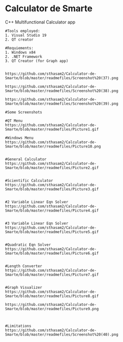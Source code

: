 # Calculator de Smarte
 C++ Multifunctional Calculator app
 
	
	 
	#Tools employed:
	1. Visual Studio 19
	2. QT creator 

	#Requiements:
	1. Windows x84
	2. .NET Framework
	3. QT Creator (for Graph app)


	https://github.com/sthasam2/Calculator-de-Smarte/blob/master/readmefiles/Screenshot%20(37).png

	https://github.com/sthasam2/Calculator-de-Smarte/blob/master/readmefiles/Screenshot%20(38).png

	https://github.com/sthasam2/Calculator-de-Smarte/blob/master/readmefiles/Screenshot%20(39).png

	#Some Screenshots

	#QT Menu
	https://github.com/sthasam2/Calculator-de-Smarte/blob/master/readmefiles/Picture1.gif

	#Windows Menu
	https://github.com/sthasam2/Calculator-de-Smarte/blob/master/readmefiles/Picture10.png


	#General Calculator
	https://github.com/sthasam2/Calculator-de-Smarte/blob/master/readmefiles/Picture2.gif


	#Scientific Calculator
	https://github.com/sthasam2/Calculator-de-Smarte/blob/master/readmefiles/Picture3.gif


	#2 Variable Linear Eqn Solver
	https://github.com/sthasam2/Calculator-de-Smarte/blob/master/readmefiles/Picture4.gif


	#3 Variable Linear Eqn Solver
	https://github.com/sthasam2/Calculator-de-Smarte/blob/master/readmefiles/Picture5.gif


	#Quadratic Eqn Solver
	https://github.com/sthasam2/Calculator-de-Smarte/blob/master/readmefiles/Picture6.gif


	#Length Converter
	https://github.com/sthasam2/Calculator-de-Smarte/blob/master/readmefiles/Picture7.gif


	#Graph Visualizer
	https://github.com/sthasam2/Calculator-de-Smarte/blob/master/readmefiles/Picture8.gif

	https://github.com/sthasam2/Calculator-de-Smarte/blob/master/readmefiles/Picture9.png



	#Limitations
	https://github.com/sthasam2/Calculator-de-Smarte/blob/master/readmefiles/Screenshot%20(40).png 


